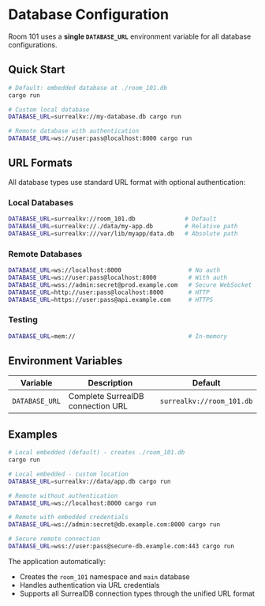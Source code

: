 # Database Configuration

Room 101 uses a **single `DATABASE_URL`** environment variable for all database configurations.

## Quick Start

```bash
# Default: embedded database at ./room_101.db
cargo run

# Custom local database
DATABASE_URL=surrealkv://my-database.db cargo run

# Remote database with authentication  
DATABASE_URL=ws://user:pass@localhost:8000 cargo run
```

## URL Formats

All database types use standard URL format with optional authentication:

### Local Databases
```bash
DATABASE_URL=surrealkv://room_101.db              # Default
DATABASE_URL=surrealkv://./data/my-app.db         # Relative path
DATABASE_URL=surrealkv:///var/lib/myapp/data.db   # Absolute path
```

### Remote Databases
```bash
DATABASE_URL=ws://localhost:8000                   # No auth
DATABASE_URL=ws://user:pass@localhost:8000         # With auth
DATABASE_URL=wss://admin:secret@prod.example.com   # Secure WebSocket
DATABASE_URL=http://user:pass@localhost:8000       # HTTP
DATABASE_URL=https://user:pass@api.example.com     # HTTPS
```

### Testing
```bash
DATABASE_URL=mem://                                # In-memory
```

## Environment Variables

| Variable | Description | Default |
|----------|-------------|---------|
| `DATABASE_URL` | Complete SurrealDB connection URL | `surrealkv://room_101.db` |

## Examples

```bash
# Local embedded (default) - creates ./room_101.db
cargo run

# Local embedded - custom location
DATABASE_URL=surrealkv://data/app.db cargo run

# Remote without authentication
DATABASE_URL=ws://localhost:8000 cargo run

# Remote with embedded credentials  
DATABASE_URL=ws://admin:secret@db.example.com:8000 cargo run

# Secure remote connection
DATABASE_URL=wss://user:pass@secure-db.example.com:443 cargo run
```

The application automatically:
- Creates the `room_101` namespace and `main` database
- Handles authentication via URL credentials
- Supports all SurrealDB connection types through the unified URL format